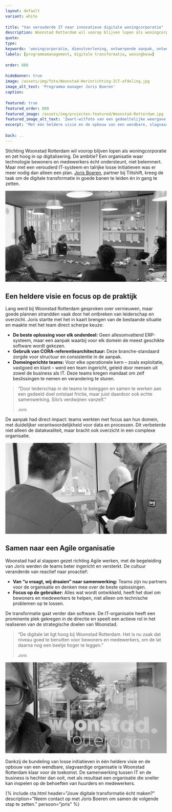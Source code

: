 ```yaml
---
layout: default
variant: white

title: "Van verouderde IT naar innovatieve digitale woningcorporatie"
description: Woonstad Rotterdam wil voorop blijven lopen als woningcorporatie en zet hoog in op digitalisering. De ambitie? Een organisatie waar technologie bewoners en medewerkers écht ondersteunt, niet belemmert. Maar met een verouderd IT-systeem en talrijke losse initiatieven was er meer nodig dan alleen een plan. Joris Boeren, partner bij Tiltshift, kreeg de taak om de digitale transformatie in goede banen te leiden én in gang te zetten. 
quote:
type:
keywords: 'woningcorporatie, dienstverlening, ontwerpende aanpak, ontwerpend onderzoek, programma management, innovatie, design thinking, inrichting it organisatie, verandering it organisatie, software design thinking, digitalisering, digitale transformatie'
labels: [programmamanagement, digitale transformatie, woningbouw]

order: 880

hideBanner: true
image: /assets/img/foto/Woonstad-Herinrichting-ICT-afdeling.jpg
image_alt_text: 'Programma manager Joris Boeren'
caption:

featured: true
featured_order: 880
featured_image: /assets/img/projecten-featured/Woonstad-Rotterdam.jpg
featured_image_alt_text: 'Zwart-witfoto van een gedeeltelijke weergave van het gezicht van een man: Joris Boeren. Op de achtergrond is een glazen deur te zien met de woorden "Woonstad Rotterdam" en een weerspiegeling van een straat.'
excerpt: "Met één heldere visie en de opbouw van een wendbare, slagvaardige organisatie is Woonstad Rotterdam klaar voor de toekomst."

back: ..
---
```

Stichting Woonstad Rotterdam wil voorop blijven lopen als woningcorporatie en zet hoog in op digitalisering. De ambitie? Een organisatie waar technologie bewoners en medewerkers écht ondersteunt, niet belemmert. Maar met een verouderd IT-systeem en talrijke losse initiatieven was er meer nodig dan alleen een plan. [Joris Boeren](../mensen/joris-boeren/), partner bij Tiltshift, kreeg de taak om de digitale transformatie in goede banen te leiden én in gang te zetten.

<div class="article-image">
    <img src="/assets/img/foto/Woonstad-Herinrichting-ICT-afdeling.jpg" alt="Een groep mensen zit rond een vergadertafel in een modern kantoor en is verwikkeld in een discussie. De muren zijn van glas en er hangen sticky notes op.">
     <br />
</div>

## Een heldere visie en focus op de praktijk

Lang werd bij Woonstad Rotterdam gesproken over vernieuwen, maar goede plannen strandden vaak door het ontbreken van leiderschap en overzicht. Joris startte met het in kaart brengen van de bestaande situatie en maakte met het team direct scherpe keuze:

- **De beste oplossing voor elk onderdeel:** Geen allesomvattend ERP-systeem, maar een aanpak waarbij voor elk domein de meest geschikte software wordt gekozen.
- **Gebruik van CORA-referentiearchitectuur:** Deze branche-standaard zorgde voor structuur en consistentie in de aanpak.
- **Domeingerichte teams:** Voor elke operationele kern – zoals exploitatie, vastgoed en klant – werd een team ingericht, geleid door mensen uit zowel de business als IT. Deze teams kregen mandaat om zelf beslissingen te nemen en verandering te sturen.

> “Door leiderschap in de teams te beleggen en samen te werken aan een gedeeld doel ontstaat frictie, maar juist daardoor ook echte samenwerking. Silo’s verdwijnen vanzelf.”
>
> <small>Joris</small>

De aanpak had direct impact: teams werkten met focus aan hun domein, met duidelijker verantwoordelijkheid voor data en processen. Dit verbeterde niet alleen de datakwaliteit, maar bracht ook overzicht in een complexe organisatie.

<div class="article-image">
    <img src="/assets/img/foto/Woonstad-Prioriteren-Backlog-Agile-werken-woningcorporatie.jpg" alt="Drie mannen staan voor een muur en bestuderen aandachtig de posters en post-its die daar hangen.">
     <br />
</div>

## Samen naar een Agile organisatie

Woonstad had al stappen gezet richting Agile werken, met de begeleiding van Joris werden de teams beter ingericht en versterkt. De cultuur veranderde van reactief naar proactief:

- **Van “u vraagt, wij draaien” naar samenwerking:** Teams zijn nu partners voor de organisatie en denken mee over de beste oplossingen.
- **Focus op de gebruiker:** Alles wat wordt ontwikkeld, heeft het doel om bewoners en medewerkers te helpen, niet alleen om technische problemen op te lossen.

De transformatie gaat verder dan software. De IT-organisatie heeft een prominente plek gekregen in de directie en speelt een actieve rol in het realiseren van de strategische doelen van Woonstad.

> “De digitale lat ligt hoog bij Woonstad Rotterdam. Het is nu zaak dat niveau goed te benutten voor bewoners en medewerkers, om de lat daarna nog een beetje hoger te leggen.”
>
> <small>Joris</small>

<div class="article-image">
    <img src="/assets/img/foto/Woonstad-Joris-Boeren-Product-Manager.jpg" alt="Zwart-witfoto van een gedeeltelijke weergave van het gezicht van een man: Joris Boeren. Op de achtergrond is een glazen deur te zien met de woorden `Woonstad Rotterdam` en een weerspiegeling van een straat.">
     <br />
</div>

Dankzij de bundeling van losse initiatieven in één heldere visie en de opbouw van een wendbare, slagvaardige organisatie is Woonstad Rotterdam klaar voor de toekomst. De samenwerking tussen IT en de business is hechter dan ooit, met als resultaat een organisatie die sneller kan inspelen op de behoeften van huurders en medewerkers.
  
{% include cta.html header="Jouw digitale transformatie écht maken?" description="Neem contact op met Joris Boeren om samen de volgende stap te zetten." persoon="joris" %}
